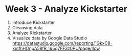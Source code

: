 # Week 3 - Analyze Kickstarter
1. Introduce Kickstarter
2. Cleansing data
3. Analyze Kickstarter
4. Visualize data by Google Data Studio
https://datastudio.google.com/reporting/1GkxC8-xmfhHOnpA58fR_165q7FF3z0PU/page/IIcw

